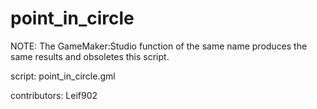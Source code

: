 point_in_circle
===============

NOTE: The GameMaker:Studio function of the same name produces the same results 
and obsoletes this script.

script: point_in_circle.gml

contributors: Leif902
